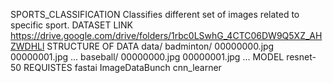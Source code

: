 SPORTS_CLASSIFICATION
          Classifies different set of images related to specific sport.
DATASET LINK
          https://drive.google.com/drive/folders/1rbc0LSwhG_4CTC06DW9Q5XZ_AHZWDHLl
STRUCTURE OF DATA
data/
	badminton/
			00000000.jpg
			00000001.jpg
			...
	baseball/
      00000000.jpg
      00000001.jpg
      ...
MODEL
      resnet-50
REQUISTES
      fastai
      ImageDataBunch
      cnn_learner
      
          
